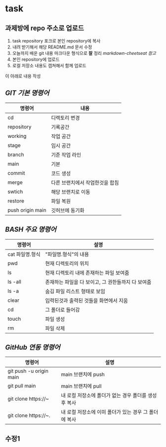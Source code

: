 # task

## 과제방에 repo 주소로 업로드

1. task repository 포크로 본인 repository에 복사
2. 내려 받기해서 해당 README.md 문서 수정
3. 오늘까지 배운 git 내용 마크다운 형식으로 __잘__ 정리
  _markdown-cheetseat 참고_
4. 본인 repository에 업로드
5. 로컬 저장소 내용도 캡쳐해서 함께 업로드

이 아래로 내용 작성

## ***GIT 기본 명령어***

명령어  | 내용
------------- | -------------
cd  | 디렉토리 변경
repository | 기록공간
working | 작업 공간
stage | 임시 공간
branch | 기준 작업 라인
main | 기본
commit | 코드 생성
merge | 다른 브랜치에서 작업한것을 합침
swtich | 해당 브랜치로 이동
restore | 파일 복원
push origin main | 깃허브에 동기화

## _BASH 주요 명령어_

명령어 | 설명
------------- | -------------
cat 파일명.형식 | "파일명.형식"의 내용
pwd | 현재 디렉토리의 위치
ls | 현재 디렉토리 내에 존재하는 파일 보여줌
ls -all | 존재하는 파일을 다 보이고, 그 권한들까지 다 보여줌
ls -a | 숨김 파일 리스트 형태로 보임
clear | 입력된것과 출력된 것들을 화면에서 지움
cd | 그 폴더로 들어감
touch | 파일 생성
rm | 파일 삭제

## *GitHub 연동 명령어*

명령어 | 설명
------------- | -------------
git push -u origin main | main 브랜치에 push
git pull main | main 브랜치에 pull
git clone https://~ | 내 로컬 저장소에 폴더가 없는 경우 폴더를 생성후 복사
git clone https://~. | 내 로컬 저장소에 이미 폴더가 있는 경우 그 폴더에 복사

## 수정1